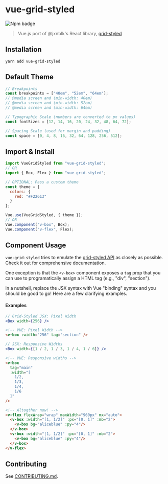 # vue-grid-styled

![Npm badge](https://img.shields.io/npm/v/vue-grid-styled.svg)

> Vue.js port of @jxnblk's React library, [grid-styled](https://github.com/jxnblk/grid-styled)

## Installation

```shell
yarn add vue-grid-styled
```

## Default Theme

```js
// Breakpoints
const breakpoints = ["40em", "52em", "64em"];
// @media screen and (min-width: 40em)
// @media screen and (min-width: 52em)
// @media screen and (min-width: 64em)

// Typographic Scale (numbers are converted to px values)
const fontSizes = [12, 14, 16, 20, 24, 32, 48, 64, 72];

// Spacing Scale (used for margin and padding)
const space = [0, 4, 8, 16, 32, 64, 128, 256, 512];
```

## Import & Install

```js
import VueGridStyled from "vue-grid-styled";
// OR
import { Box, Flex } from "vue-grid-styled";

// OPTIONAL: Pass a custom theme
const theme = {
  colors: {
    red: "#F22613"
  }
};

Vue.use(VueGridStyled, { theme });
// OR
Vue.component("v-box", Box);
Vue.component("v-flex", Flex);
```

## Component Usage

`vue-grid-styled` tries to emulate the [grid-styled API](https://github.com/jxnblk/grid-styled#box-) as closely as possible. Check it out for comprehensive documentation.

One exception is that the `<v-box>` component exposes a `tag` prop that you can use to programatically assign a HTML tag (e.g., "div", "section").

In a nutshell, replace the JSX syntax with Vue "binding" syntax and you should be good to go! Here are a few clarifying examples.

#### Examples

```jsx
// Grid-Styled JSX: Pixel Width
<Box width={256} />
```

```html
<!-- VUE: Pixel Width -->
<v-box :width="256" tag="section" />
```

```jsx
// JSX: Responsive Widths
<Box width={[1 / 2, 1 / 3, 1 / 4, 1 / 6]} />
```

```html
<!-- VUE: Responsive widths -->
<v-box
  tag="main"
  :width="[
    1/2,
    1/3,
    1/4,
    1/6
  ]"
/>
```

```html
<!-- Altogther now! -->
<v-flex flexWrap="wrap" maxWidth="960px" mx="auto">
  <v-box :width="[1, 1/2]" :px="[0, 1]" :mb="2">
    <v-box bg="aliceblue" :py="4"/>
  </v-box>
  <v-box :width="[1, 1/2]" :px="[0, 1]" :mb="2">
    <v-box bg="aliceblue" :py="4"/>
  </v-box>
</v-flex>
```

## Contributing

See [CONTRIBUTING.md](.github/CONTRIBUTING.md).
